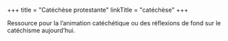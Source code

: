 +++
title = "Catéchèse protestante"
linkTitle = "catéchèse"
+++

Ressource pour la l’animation catéchétique ou des réflexions de fond sur le catéchisme aujourd’hui.
